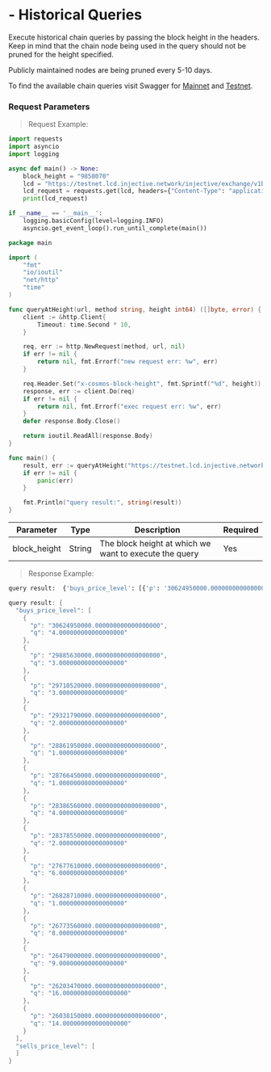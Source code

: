 # - Historical Queries

Execute historical chain queries by passing the block height in the headers. Keep in mind that the chain node being used in the query should not be pruned for the height specified.

Publicly maintained nodes are being pruned every 5-10 days.

To find the available chain queries visit Swagger for [Mainnet](https://sentry.lcd.injective.network/swagger/#/) and [Testnet](https://testnet.lcd.injective.network/swagger/).


### Request Parameters
> Request Example:

``` python
import requests
import asyncio
import logging

async def main() -> None:
    block_height = "9858070"
    lcd = "https://testnet.lcd.injective.network/injective/exchange/v1beta1/derivative/orderbook/0x2e94326a421c3f66c15a3b663c7b1ab7fb6a5298b3a57759ecf07f0036793fc9"
    lcd_request = requests.get(lcd, headers={"Content-Type": "application/json", "x-cosmos-block-height": "{}".format(block_height)}).json()
    print(lcd_request)

if __name__ == '__main__':
    logging.basicConfig(level=logging.INFO)
    asyncio.get_event_loop().run_until_complete(main())
```

``` go
package main

import (
    "fmt"
    "io/ioutil"
    "net/http"
    "time"
)

func queryAtHeight(url, method string, height int64) ([]byte, error) {
    client := &http.Client{
        Timeout: time.Second * 10,
    }

    req, err := http.NewRequest(method, url, nil)
    if err != nil {
        return nil, fmt.Errorf("new request err: %w", err)
    }

    req.Header.Set("x-cosmos-block-height", fmt.Sprintf("%d", height))
    response, err := client.Do(req)
    if err != nil {
        return nil, fmt.Errorf("exec request err: %w", err)
    }
    defer response.Body.Close()

    return ioutil.ReadAll(response.Body)
}

func main() {
    result, err := queryAtHeight("https://testnet.lcd.injective.network/injective/exchange/v1beta1/derivative/orderbook/0x2e94326a421c3f66c15a3b663c7b1ab7fb6a5298b3a57759ecf07f0036793fc9", "GET", 9858070)
    if err != nil {
        panic(err)
    }

    fmt.Println("query result:", string(result))
}
```

|Parameter|Type|Description|Required|
|----|----|----|----|
|block_height|String|The block height at which we want to execute the query|Yes|


> Response Example:

``` python
query result:  {'buys_price_level': [{'p': '30624950000.000000000000000000', 'q': '4.000000000000000000'}, {'p': '29885630000.000000000000000000', 'q': '3.000000000000000000'}, {'p': '29710520000.000000000000000000', 'q': '3.000000000000000000'}, {'p': '29321790000.000000000000000000', 'q': '2.000000000000000000'}, {'p': '28861950000.000000000000000000', 'q': '1.000000000000000000'}, {'p': '28766450000.000000000000000000', 'q': '1.000000000000000000'}, {'p': '28386560000.000000000000000000', 'q': '4.000000000000000000'}, {'p': '28378550000.000000000000000000', 'q': '2.000000000000000000'}, {'p': '27677610000.000000000000000000', 'q': '6.000000000000000000'}, {'p': '26828710000.000000000000000000', 'q': '1.000000000000000000'}, {'p': '26773560000.000000000000000000', 'q': '8.000000000000000000'}, {'p': '26479000000.000000000000000000', 'q': '9.000000000000000000'}, {'p': '26203470000.000000000000000000', 'q': '16.000000000000000000'}, {'p': '26038150000.000000000000000000', 'q': '14.000000000000000000'}], 'sells_price_level': []}
```

``` go
query result: {
  "buys_price_level": [
    {
      "p": "30624950000.000000000000000000",
      "q": "4.000000000000000000"
    },
    {
      "p": "29885630000.000000000000000000",
      "q": "3.000000000000000000"
    },
    {
      "p": "29710520000.000000000000000000",
      "q": "3.000000000000000000"
    },
    {
      "p": "29321790000.000000000000000000",
      "q": "2.000000000000000000"
    },
    {
      "p": "28861950000.000000000000000000",
      "q": "1.000000000000000000"
    },
    {
      "p": "28766450000.000000000000000000",
      "q": "1.000000000000000000"
    },
    {
      "p": "28386560000.000000000000000000",
      "q": "4.000000000000000000"
    },
    {
      "p": "28378550000.000000000000000000",
      "q": "2.000000000000000000"
    },
    {
      "p": "27677610000.000000000000000000",
      "q": "6.000000000000000000"
    },
    {
      "p": "26828710000.000000000000000000",
      "q": "1.000000000000000000"
    },
    {
      "p": "26773560000.000000000000000000",
      "q": "8.000000000000000000"
    },
    {
      "p": "26479000000.000000000000000000",
      "q": "9.000000000000000000"
    },
    {
      "p": "26203470000.000000000000000000",
      "q": "16.000000000000000000"
    },
    {
      "p": "26038150000.000000000000000000",
      "q": "14.000000000000000000"
    }
  ],
  "sells_price_level": [
  ]
}
```
